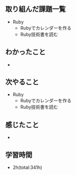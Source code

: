 ## 取り組んだ課題一覧
- Ruby
  - Rubyでカレンダーを作る
  - Ruby技術書を読む

## わかったこと
- 
 
## 次やること
- Ruby
  - Rubyでカレンダーを作る
  - Ruby技術書を読む

## 感じたこと
- 

## 学習時間
- 2h(total:341h)
